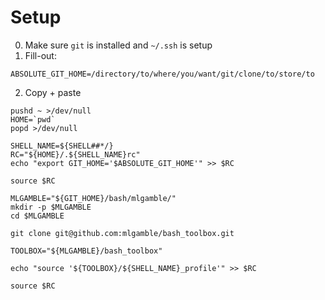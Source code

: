 # Setup

0. Make sure `git` is installed and `~/.ssh` is setup
1. Fill-out:
```
ABSOLUTE_GIT_HOME=/directory/to/where/you/want/git/clone/to/store/to
```

2. Copy + paste
```
pushd ~ >/dev/null
HOME=`pwd`
popd >/dev/null

SHELL_NAME=${SHELL##*/}
RC="${HOME}/.${SHELL_NAME}rc"
echo "export GIT_HOME='$ABSOLUTE_GIT_HOME'" >> $RC

source $RC

MLGAMBLE="${GIT_HOME}/bash/mlgamble/"
mkdir -p $MLGAMBLE
cd $MLGAMBLE

git clone git@github.com:mlgamble/bash_toolbox.git

TOOLBOX="${MLGAMBLE}/bash_toolbox"

echo "source '${TOOLBOX}/${SHELL_NAME}_profile'" >> $RC

source $RC
```
